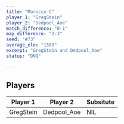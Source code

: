 ```yaml
---
title: "Morocco C"
player_1: "GregStein"
player_2: "Dedpool_Aoe"
match_difference: "0-1"
map_difference: "2-3"
seed: "#73"
average_elo: "1589"
excerpt: "GregStein and Dedpool_Aoe"
status: "DNQ"

---
```

## Players

| Player 1 | Player 2 | Subsitute |
| -- | -- | -- |
| GregStein | Dedpool_Aoe | NIL |
